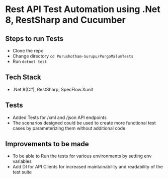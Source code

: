 # Rest API Test Automation using .Net 8, RestSharp and Cucumber

## Steps to run Tests
* Clone the repo
* Change directory `cd Purushotham-Surupu/PurgoMalumTests`
* Run `dotnet test`

## Tech Stack
* .Net 8(C#), RestSharp, SpecFlow.Xunit

## Tests
* Added Tests for /xml and /json API endpoints
* The scenarios designed could be used to create more functional test cases by parameterizing them without additional code

## Improvements to be made
* To be able to Run the tests for various environments by setting env variables
* Add DI for API Clients for increased maintainability and readability of the test suite
